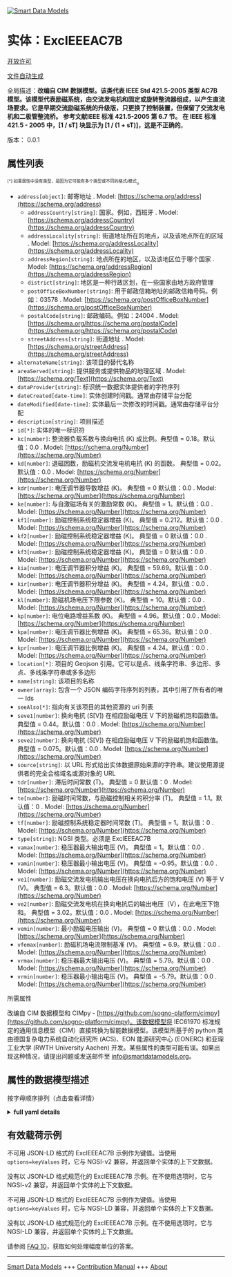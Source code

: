 <!-- 10-Header -->  
[![Smart Data Models](https://smartdatamodels.org/wp-content/uploads/2022/01/SmartDataModels_logo.png "Logo")](https://smartdatamodels.org)  
实体：ExcIEEEAC7B  
==============<!-- /10-Header -->  
<!-- 15-License -->  
[开放许可](https://github.com/smart-data-models//dataModel.EnergyCIM/blob/master/ExcIEEEAC7B/LICENSE.md)  
[文件自动生成](https://docs.google.com/presentation/d/e/2PACX-1vTs-Ng5dIAwkg91oTTUdt8ua7woBXhPnwavZ0FxgR8BsAI_Ek3C5q97Nd94HS8KhP-r_quD4H0fgyt3/pub?start=false&loop=false&delayms=3000#slide=id.gb715ace035_0_60)  
<!-- /15-License -->  
<!-- 20-Description -->  
全局描述：**改编自 CIM 数据模型。该类代表 IEEE Std 421.5-2005 类型 AC7B 模型。该模型代表励磁系统，由交流发电机和固定或旋转整流器组成，以产生直流场要求。它是早期交流励磁系统的升级版，只更换了控制装置，但保留了交流发电机和二极管整流桥。  参考文献IEEE 标准 421.5-2005 第 6.7 节。  在 IEEE 标准 421.5 - 2005 中，[1 / sT] 块显示为 [1 / (1 + sT)]，这是不正确的**。  
版本： 0.0.1  
<!-- /20-Description -->  
<!-- 30-PropertiesList -->  

## 属性列表  

<sup><sub>[*] 如果属性中没有类型，是因为它可能有多个类型或不同的格式/模式</sub></sup>。  
- `address[object]`: 邮寄地址  . Model: [https://schema.org/address](https://schema.org/address)	- `addressCountry[string]`: 国家。例如，西班牙  . Model: [https://schema.org/addressCountry](https://schema.org/addressCountry)  
	- `addressLocality[string]`: 街道地址所在的地点，以及该地点所在的区域  . Model: [https://schema.org/addressLocality](https://schema.org/addressLocality)  
	- `addressRegion[string]`: 地点所在的地区，以及该地区位于哪个国家  . Model: [https://schema.org/addressRegion](https://schema.org/addressRegion)  
	- `district[string]`: 地区是一种行政区划，在一些国家由地方政府管理    
	- `postOfficeBoxNumber[string]`: 用于邮政信箱地址的邮政信箱号码。例如：03578  . Model: [https://schema.org/postOfficeBoxNumber](https://schema.org/postOfficeBoxNumber)  
	- `postalCode[string]`: 邮政编码。例如：24004  . Model: [https://schema.org/https://schema.org/postalCode](https://schema.org/https://schema.org/postalCode)  
	- `streetAddress[string]`: 街道地址  . Model: [https://schema.org/streetAddress](https://schema.org/streetAddress)  
- `alternateName[string]`: 该项目的替代名称  - `areaServed[string]`: 提供服务或提供物品的地理区域  . Model: [https://schema.org/Text](https://schema.org/Text)- `dataProvider[string]`: 标识统一数据实体提供者的字符序列  - `dateCreated[date-time]`: 实体创建时间戳。通常由存储平台分配  - `dateModified[date-time]`: 实体最后一次修改的时间戳。通常由存储平台分配  - `description[string]`: 项目描述  - `id[*]`: 实体的唯一标识符  - `kc[number]`: 整流器负载系数与换向电抗 (K) 成比例。典型值 = 0.18。默认值：0.0  . Model: [https://schema.org/Number](https://schema.org/Number)- `kd[number]`: 退磁因数，励磁机交流发电机电抗 (K) 的函数。  典型值 = 0.02。默认值：0.0  . Model: [https://schema.org/Number](https://schema.org/Number)- `kdr[number]`: 电压调节器导数增益 (K)。  典型值 = 0 默认值：0.0  . Model: [https://schema.org/Number](https://schema.org/Number)- `ke[number]`: 与自激磁场有关的激励常数 (K)。  典型值 = 1。默认值：0.0  . Model: [https://schema.org/Number](https://schema.org/Number)- `kf1[number]`: 励磁控制系统稳定器增益 (K)。  典型值 = 0.212。默认值：0.0  . Model: [https://schema.org/Number](https://schema.org/Number)- `kf2[number]`: 励磁控制系统稳定器增益 (K)。  典型值 = 0 默认值：0.0  . Model: [https://schema.org/Number](https://schema.org/Number)- `kf3[number]`: 励磁控制系统稳定器增益 (K)。  典型值 = 0 默认值：0.0  . Model: [https://schema.org/Number](https://schema.org/Number)- `kia[number]`: 电压调节器积分增益 (K)。  典型值 = 59.69。默认值：0.0  . Model: [https://schema.org/Number](https://schema.org/Number)- `kir[number]`: 电压调节器积分增益 (K)。  典型值 = 4.24。默认值：0.0  . Model: [https://schema.org/Number](https://schema.org/Number)- `kl[number]`: 励磁机场电压下限参数 (K)。  典型值 = 10。默认值：0.0  . Model: [https://schema.org/Number](https://schema.org/Number)- `kp[number]`: 电位电路增益系数 (K)。  典型值 = 4.96。默认值：0.0  . Model: [https://schema.org/Number](https://schema.org/Number)- `kpa[number]`: 电压调节器比例增益 (K)。  典型值 = 65.36。默认值：0.0  . Model: [https://schema.org/Number](https://schema.org/Number)- `kpr[number]`: 电压调节器比例增益 (K)。  典型值 = 4.24。默认值：0.0  . Model: [https://schema.org/Number](https://schema.org/Number)- `location[*]`: 项目的 Geojson 引用。它可以是点、线条字符串、多边形、多点、多线条字符串或多多边形  - `name[string]`: 该项目的名称  - `owner[array]`: 包含一个 JSON 编码字符序列的列表，其中引用了所有者的唯一 Ids  - `seeAlso[*]`: 指向有关该项目的其他资源的 uri 列表  - `seve1[number]`: 换向电抗 (S[V]) 在相应励磁电压 V 下的励磁机饱和函数值。  典型值 = 0.44。默认值：0.0  . Model: [https://schema.org/Number](https://schema.org/Number)- `seve2[number]`: 换向电抗 (S[V]) 在相应励磁电压 V 下的励磁机饱和函数值。  典型值 = 0.075。默认值：0.0  . Model: [https://schema.org/Number](https://schema.org/Number)- `source[string]`: 以 URL 形式给出实体数据原始来源的字符串。建议使用源提供者的完全合格域名或源对象的 URL  - `tdr[number]`: 滞后时间常数 (T)。  典型值 = 0 默认值：0  . Model: [https://schema.org/Number](https://schema.org/Number)- `te[number]`: 励磁时间常数，与励磁控制相关的积分率 (T)。  典型值 = 1.1。默认值：0  . Model: [https://schema.org/Number](https://schema.org/Number)- `tf[number]`: 励磁控制系统稳定器时间常数 (T)。  典型值 = 1。默认值：0  . Model: [https://schema.org/Number](https://schema.org/Number)- `type[string]`: NGSI 类型。必须是 ExcIEEEAC7B  - `vamax[number]`: 稳压器最大输出电压 (V)。  典型值 = 1。默认值：0.0  . Model: [https://schema.org/Number](https://schema.org/Number)- `vamin[number]`: 稳压器最小输出电压 (V)。  典型值 = -0.95。默认值：0.0  . Model: [https://schema.org/Number](https://schema.org/Number)- `ve1[number]`: 励磁交流发电机输出电压在换向电抗后方的饱和电压 (V) 等于 V (V)。  典型值 = 6.3。默认值：0.0  . Model: [https://schema.org/Number](https://schema.org/Number)- `ve2[number]`: 励磁交流发电机在换向电抗后的输出电压（V），在此电压下饱和。  典型值 = 3.02。默认值：0.0  . Model: [https://schema.org/Number](https://schema.org/Number)- `vemin[number]`: 最小励磁电压输出 (V)。  典型值 = 0 默认值：0.0  . Model: [https://schema.org/Number](https://schema.org/Number)- `vfemax[number]`: 励磁机场电流限制基准 (V)。  典型值 = 6.9。默认值：0.0  . Model: [https://schema.org/Number](https://schema.org/Number)- `vrmax[number]`: 稳压器最大输出电压 (V)。  典型值 = 5.79。默认值：0.0  . Model: [https://schema.org/Number](https://schema.org/Number)- `vrmin[number]`: 稳压器最小输出电压 (V)。  典型值 = -5.79。默认值：0.0  . Model: [https://schema.org/Number](https://schema.org/Number)<!-- /30-PropertiesList -->  
<!-- 35-RequiredProperties -->  
所需属性  
<!-- /35-RequiredProperties -->  
<!-- 40-RequiredProperties -->  
改编自 CIM 数据模型和 CIMpy - [https://github.com/sogno-platform/cimpy](https://github.com/sogno-platform/cimpy)。该数据模型将 IEC61970 标准规定的通用信息模型（CIM）直接转换为智能数据模型。该模型所基于的 python 类由德国复杂电力系统自动化研究所 (ACS)、EON 能源研究中心 (EONERC) 和亚琛工业大学 (RWTH University Aachen) 开发。某些属性的类型可能有误。如果出现这种情况，请提出问题或发送邮件至 info@smartdatamodels.org。  
<!-- /40-RequiredProperties -->  
<!-- 50-DataModelHeader -->  
## 属性的数据模型描述  
按字母顺序排列（点击查看详情）  
<!-- /50-DataModelHeader -->  
<!-- 60-ModelYaml -->  
<details><summary><strong>full yaml details</strong></summary>    
```yaml  
ExcIEEEAC7B:    
  description: 'Adapted from CIM data models. The class represents IEEE Std 421.5-2005 type AC7B model. The model represents excitation systems which consist of an ac alternator with either stationary or rotating rectifiers to produce the dc field requirements. It is an upgrade to earlier ac excitation systems, which replace only the controls but retain the ac alternator and diode rectifier bridge.  Reference: IEEE Standard 421.5-2005 Section 6.7.  In the IEEE Standard 421.5 - 2005, the [1 / sT] block is shown as [1 / (1 + sT)], which is incorrect.'    
  properties:    
    address:    
      description: The mailing address    
      properties:    
        addressCountry:    
          description: 'The country. For example, Spain'    
          type: string    
          x-ngsi:    
            model: https://schema.org/addressCountry    
            type: Property    
        addressLocality:    
          description: 'The locality in which the street address is, and which is in the region'    
          type: string    
          x-ngsi:    
            model: https://schema.org/addressLocality    
            type: Property    
        addressRegion:    
          description: 'The region in which the locality is, and which is in the country'    
          type: string    
          x-ngsi:    
            model: https://schema.org/addressRegion    
            type: Property    
        district:    
          description: 'A district is a type of administrative division that, in some countries, is managed by the local government'    
          type: string    
          x-ngsi:    
            type: Property    
        postOfficeBoxNumber:    
          description: 'The post office box number for PO box addresses. For example, 03578'    
          type: string    
          x-ngsi:    
            model: https://schema.org/postOfficeBoxNumber    
            type: Property    
        postalCode:    
          description: 'The postal code. For example, 24004'    
          type: string    
          x-ngsi:    
            model: https://schema.org/https://schema.org/postalCode    
            type: Property    
        streetAddress:    
          description: The street address    
          type: string    
          x-ngsi:    
            model: https://schema.org/streetAddress    
            type: Property    
        streetNr:    
          description: Number identifying a specific property on a public street    
          type: string    
          x-ngsi:    
            type: Property    
      type: object    
      x-ngsi:    
        model: https://schema.org/address    
        type: Property    
    alternateName:    
      description: An alternative name for this item    
      type: string    
      x-ngsi:    
        type: Property    
    areaServed:    
      description: The geographic area where a service or offered item is provided    
      type: string    
      x-ngsi:    
        model: https://schema.org/Text    
        type: Property    
    dataProvider:    
      description: A sequence of characters identifying the provider of the harmonised data entity    
      type: string    
      x-ngsi:    
        type: Property    
    dateCreated:    
      description: Entity creation timestamp. This will usually be allocated by the storage platform    
      format: date-time    
      type: string    
      x-ngsi:    
        type: Property    
    dateModified:    
      description: Timestamp of the last modification of the entity. This will usually be allocated by the storage platform    
      format: date-time    
      type: string    
      x-ngsi:    
        type: Property    
    description:    
      description: A description of this item    
      type: string    
      x-ngsi:    
        type: Property    
    id:    
      anyOf:    
        - description: Identifier format of any NGSI entity    
          maxLength: 256    
          minLength: 1    
          pattern: ^[\w\-\.\{\}\$\+\*\[\]`|~^@!,:\\]+$    
          type: string    
          x-ngsi:    
            type: Property    
        - description: Identifier format of any NGSI entity    
          format: uri    
          type: string    
          x-ngsi:    
            type: Property    
      description: Unique identifier of the entity    
      x-ngsi:    
        type: Property    
    kc:    
      description: 'Rectifier loading factor proportional to commutating reactance (K). Typical Value = 0.18. Default: 0.0'    
      type: number    
      x-ngsi:    
        model: https://schema.org/Number    
        type: Property    
    kd:    
      description: 'Demagnetizing factor, a function of exciter alternator reactances (K).  Typical Value = 0.02. Default: 0.0'    
      type: number    
      x-ngsi:    
        model: https://schema.org/Number    
        type: Property    
    kdr:    
      description: 'Voltage regulator derivative gain (K).  Typical Value = 0. Default: 0.0'    
      type: number    
      x-ngsi:    
        model: https://schema.org/Number    
        type: Property    
    ke:    
      description: 'Exciter constant related to self-excited field (K).  Typical Value = 1. Default: 0.0'    
      type: number    
      x-ngsi:    
        model: https://schema.org/Number    
        type: Property    
    kf1:    
      description: 'Excitation control system stabilizer gain (K).  Typical Value = 0.212. Default: 0.0'    
      type: number    
      x-ngsi:    
        model: https://schema.org/Number    
        type: Property    
    kf2:    
      description: 'Excitation control system stabilizer gain (K).  Typical Value = 0. Default: 0.0'    
      type: number    
      x-ngsi:    
        model: https://schema.org/Number    
        type: Property    
    kf3:    
      description: 'Excitation control system stabilizer gain (K).  Typical Value = 0. Default: 0.0'    
      type: number    
      x-ngsi:    
        model: https://schema.org/Number    
        type: Property    
    kia:    
      description: 'Voltage regulator integral gain (K).  Typical Value = 59.69. Default: 0.0'    
      type: number    
      x-ngsi:    
        model: https://schema.org/Number    
        type: Property    
    kir:    
      description: 'Voltage regulator integral gain (K).  Typical Value = 4.24. Default: 0.0'    
      type: number    
      x-ngsi:    
        model: https://schema.org/Number    
        type: Property    
    kl:    
      description: 'Exciter field voltage lower limit parameter (K).  Typical Value = 10. Default: 0.0'    
      type: number    
      x-ngsi:    
        model: https://schema.org/Number    
        type: Property    
    kp:    
      description: 'Potential circuit gain coefficient (K).  Typical Value = 4.96. Default: 0.0'    
      type: number    
      x-ngsi:    
        model: https://schema.org/Number    
        type: Property    
    kpa:    
      description: 'Voltage regulator proportional gain (K).  Typical Value = 65.36. Default: 0.0'    
      type: number    
      x-ngsi:    
        model: https://schema.org/Number    
        type: Property    
    kpr:    
      description: 'Voltage regulator proportional gain (K).  Typical Value = 4.24. Default: 0.0'    
      type: number    
      x-ngsi:    
        model: https://schema.org/Number    
        type: Property    
    location:    
      description: 'Geojson reference to the item. It can be Point, LineString, Polygon, MultiPoint, MultiLineString or MultiPolygon'    
      oneOf:    
        - description: Geojson reference to the item. Point    
          properties:    
            bbox:    
              items:    
                type: number    
              minItems: 4    
              type: array    
            coordinates:    
              items:    
                type: number    
              minItems: 2    
              type: array    
            type:    
              enum:    
                - Point    
              type: string    
          required:    
            - type    
            - coordinates    
          title: GeoJSON Point    
          type: object    
          x-ngsi:    
            type: GeoProperty    
        - description: Geojson reference to the item. LineString    
          properties:    
            bbox:    
              items:    
                type: number    
              minItems: 4    
              type: array    
            coordinates:    
              items:    
                items:    
                  type: number    
                minItems: 2    
                type: array    
              minItems: 2    
              type: array    
            type:    
              enum:    
                - LineString    
              type: string    
          required:    
            - type    
            - coordinates    
          title: GeoJSON LineString    
          type: object    
          x-ngsi:    
            type: GeoProperty    
        - description: Geojson reference to the item. Polygon    
          properties:    
            bbox:    
              items:    
                type: number    
              minItems: 4    
              type: array    
            coordinates:    
              items:    
                items:    
                  items:    
                    type: number    
                  minItems: 2    
                  type: array    
                minItems: 4    
                type: array    
              type: array    
            type:    
              enum:    
                - Polygon    
              type: string    
          required:    
            - type    
            - coordinates    
          title: GeoJSON Polygon    
          type: object    
          x-ngsi:    
            type: GeoProperty    
        - description: Geojson reference to the item. MultiPoint    
          properties:    
            bbox:    
              items:    
                type: number    
              minItems: 4    
              type: array    
            coordinates:    
              items:    
                items:    
                  type: number    
                minItems: 2    
                type: array    
              type: array    
            type:    
              enum:    
                - MultiPoint    
              type: string    
          required:    
            - type    
            - coordinates    
          title: GeoJSON MultiPoint    
          type: object    
          x-ngsi:    
            type: GeoProperty    
        - description: Geojson reference to the item. MultiLineString    
          properties:    
            bbox:    
              items:    
                type: number    
              minItems: 4    
              type: array    
            coordinates:    
              items:    
                items:    
                  items:    
                    type: number    
                  minItems: 2    
                  type: array    
                minItems: 2    
                type: array    
              type: array    
            type:    
              enum:    
                - MultiLineString    
              type: string    
          required:    
            - type    
            - coordinates    
          title: GeoJSON MultiLineString    
          type: object    
          x-ngsi:    
            type: GeoProperty    
        - description: Geojson reference to the item. MultiLineString    
          properties:    
            bbox:    
              items:    
                type: number    
              minItems: 4    
              type: array    
            coordinates:    
              items:    
                items:    
                  items:    
                    items:    
                      type: number    
                    minItems: 2    
                    type: array    
                  minItems: 4    
                  type: array    
                type: array    
              type: array    
            type:    
              enum:    
                - MultiPolygon    
              type: string    
          required:    
            - type    
            - coordinates    
          title: GeoJSON MultiPolygon    
          type: object    
          x-ngsi:    
            type: GeoProperty    
      x-ngsi:    
        type: GeoProperty    
    name:    
      description: The name of this item    
      type: string    
      x-ngsi:    
        type: Property    
    owner:    
      description: A List containing a JSON encoded sequence of characters referencing the unique Ids of the owner(s)    
      items:    
        anyOf:    
          - description: Identifier format of any NGSI entity    
            maxLength: 256    
            minLength: 1    
            pattern: ^[\w\-\.\{\}\$\+\*\[\]`|~^@!,:\\]+$    
            type: string    
            x-ngsi:    
              type: Property    
          - description: Identifier format of any NGSI entity    
            format: uri    
            type: string    
            x-ngsi:    
              type: Property    
        description: Unique identifier of the entity    
        x-ngsi:    
          type: Property    
      type: array    
      x-ngsi:    
        type: Property    
    seeAlso:    
      description: list of uri pointing to additional resources about the item    
      oneOf:    
        - items:    
            format: uri    
            type: string    
          minItems: 1    
          type: array    
        - format: uri    
          type: string    
      x-ngsi:    
        type: Property    
    seve1:    
      description: 'Exciter saturation function value at the corresponding exciter voltage, V, back of commutating reactance (S[V]).  Typical Value = 0.44. Default: 0.0'    
      type: number    
      x-ngsi:    
        model: https://schema.org/Number    
        type: Property    
    seve2:    
      description: 'Exciter saturation function value at the corresponding exciter voltage, V, back of commutating reactance (S[V]).  Typical Value = 0.075. Default: 0.0'    
      type: number    
      x-ngsi:    
        model: https://schema.org/Number    
        type: Property    
    source:    
      description: 'A sequence of characters giving the original source of the entity data as a URL. Recommended to be the fully qualified domain name of the source provider, or the URL to the source object'    
      type: string    
      x-ngsi:    
        type: Property    
    tdr:    
      description: 'Lag time constant (T).  Typical Value = 0. Default: 0'    
      type: number    
      x-ngsi:    
        model: https://schema.org/Number    
        type: Property    
    te:    
      description: 'Exciter time constant, integration rate associated with exciter control (T).  Typical Value = 1.1. Default: 0'    
      type: number    
      x-ngsi:    
        model: https://schema.org/Number    
        type: Property    
    tf:    
      description: 'Excitation control system stabilizer time constant (T).  Typical Value = 1. Default: 0'    
      type: number    
      x-ngsi:    
        model: https://schema.org/Number    
        type: Property    
    type:    
      description: NGSI type. It has to be ExcIEEEAC7B    
      enum:    
        - ExcIEEEAC7B    
      type: string    
      x-ngsi:    
        type: Property    
    vamax:    
      description: 'Maximum voltage regulator output (V).  Typical Value = 1. Default: 0.0'    
      type: number    
      x-ngsi:    
        model: https://schema.org/Number    
        type: Property    
    vamin:    
      description: 'Minimum voltage regulator output (V).  Typical Value = -0.95. Default: 0.0'    
      type: number    
      x-ngsi:    
        model: https://schema.org/Number    
        type: Property    
    ve1:    
      description: 'Exciter alternator output voltages back of commutating reactance at which saturation is defined (V) equals V (V).  Typical Value = 6.3. Default: 0.0'    
      type: number    
      x-ngsi:    
        model: https://schema.org/Number    
        type: Property    
    ve2:    
      description: 'Exciter alternator output voltages back of commutating reactance at which saturation is defined (V).  Typical Value = 3.02. Default: 0.0'    
      type: number    
      x-ngsi:    
        model: https://schema.org/Number    
        type: Property    
    vemin:    
      description: 'Minimum exciter voltage output (V).  Typical Value = 0. Default: 0.0'    
      type: number    
      x-ngsi:    
        model: https://schema.org/Number    
        type: Property    
    vfemax:    
      description: 'Exciter field current limit reference (V).  Typical Value = 6.9. Default: 0.0'    
      type: number    
      x-ngsi:    
        model: https://schema.org/Number    
        type: Property    
    vrmax:    
      description: 'Maximum voltage regulator output (V).  Typical Value = 5.79. Default: 0.0'    
      type: number    
      x-ngsi:    
        model: https://schema.org/Number    
        type: Property    
    vrmin:    
      description: 'Minimum voltage regulator output (V).  Typical Value = -5.79. Default: 0.0'    
      type: number    
      x-ngsi:    
        model: https://schema.org/Number    
        type: Property    
  required: []    
  type: object    
  x-derived-from: ""    
  x-disclaimer: 'Redistribution and use in source and binary forms, with or without modification, are permitted  provided that the license conditions are met. Copyleft (c) 2022 Contributors to Smart Data Models Program'    
  x-license-url: https://github.com/smart-data-models/dataModel.EnergyCIM/blob/master/ExcIEEEAC7B/LICENSE.md    
  x-model-schema: https://smart-data-models.github.io/dataModels.CIMEnergyClasses/ExcIEEEAC7B/schema.json    
  x-model-tags: ""    
  x-version: 0.0.1    
```  
</details>    
<!-- /60-ModelYaml -->  
<!-- 70-MiddleNotes -->  
<!-- /70-MiddleNotes -->  
<!-- 80-Examples -->  
## 有效载荷示例  
不可用 JSON-LD 格式的 ExcIEEEAC7B 示例作为键值。当使用 `options=keyValues` 时，它与 NGSI-v2 兼容，并返回单个实体的上下文数据。  
没有以 JSON-LD 格式规范化的 ExcIEEEAC7B 示例。在不使用选项时，它与 NGSI-v2 兼容，并返回单个实体的上下文数据。  
不可用 JSON-LD 格式的 ExcIEEEAC7B 示例作为键值。当使用 `options=keyValues` 时，它与 NGSI-LD 兼容，并返回单个实体的上下文数据。  
没有以 JSON-LD 格式规范化的 ExcIEEEAC7B 示例。在不使用选项时，它与 NGSI-LD 兼容，并返回单个实体的上下文数据。  
<!-- /80-Examples -->  
<!-- 90-FooterNotes -->  
<!-- /90-FooterNotes -->  
<!-- 95-Units -->  
请参阅 [FAQ 10](https://smartdatamodels.org/index.php/faqs/)，获取如何处理幅度单位的答案。  
<!-- /95-Units -->  
<!-- 97-LastFooter -->  
---  
[Smart Data Models](https://smartdatamodels.org) +++ [Contribution Manual](https://bit.ly/contribution_manual) +++ [About](https://bit.ly/Introduction_SDM)<!-- /97-LastFooter -->  

